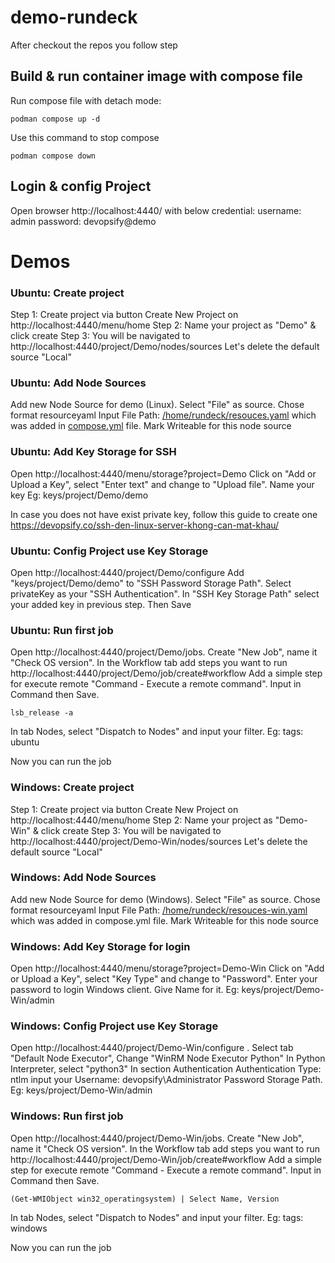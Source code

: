 # demo-rundeck

After checkout the repos you follow step

## Build & run container image with compose file
Run compose file with detach mode:
```
podman compose up -d
```

Use this command to stop compose
```
podman compose down
```

## Login & config Project
Open browser http://localhost:4440/ with below credential:
username: admin
password: devopsify@demo

# Demos

### Ubuntu: Create project
Step 1: Create project via button Create New Project on http://localhost:4440/menu/home
Step 2: Name your project as "Demo" & click create
Step 3: You will be navigated to http://localhost:4440/project/Demo/nodes/sources
Let's delete the default source "Local"

### Ubuntu: Add Node Sources
Add new Node Source for demo (Linux). Select "File" as source. Chose format resourceyaml
Input File Path: [/home/rundeck/resouces.yaml](resouces.yaml) which was added in [compose.yml](compose.yml) file. Mark Writeable for this node source

### Ubuntu: Add Key Storage for SSH
Open http://localhost:4440/menu/storage?project=Demo
Click on "Add or Upload a Key", select "Enter text" and change to "Upload file". Name your key Eg: keys/project/Demo/demo

In case you does not have exist private key, follow this guide to create one https://devopsify.co/ssh-den-linux-server-khong-can-mat-khau/

### Ubuntu: Config Project use Key Storage
Open http://localhost:4440/project/Demo/configure
Add "keys/project/Demo/demo" to "SSH Password Storage Path". Select privateKey as your "SSH Authentication". In "SSH Key Storage Path" select your added key in previous step. Then Save

### Ubuntu: Run first job
Open http://localhost:4440/project/Demo/jobs. Create "New Job", name it "Check OS version".
In the Workflow tab add steps you want to run http://localhost:4440/project/Demo/job/create#workflow
Add a simple step for execute remote "Command - Execute a remote command". Input in Command then Save.
```
lsb_release -a
```
In tab Nodes, select "Dispatch to Nodes" and input your filter. Eg: tags: ubuntu

Now you can run the job

### Windows: Create project
Step 1: Create project via button Create New Project on http://localhost:4440/menu/home
Step 2: Name your project as "Demo-Win" & click create
Step 3: You will be navigated to http://localhost:4440/project/Demo-Win/nodes/sources
Let's delete the default source "Local"

### Windows: Add Node Sources
Add new Node Source for demo (Windows). Select "File" as source. Chose format resourceyaml
Input File Path: [/home/rundeck/resouces-win.yaml](resouces-win.yaml) which was added in compose.yml file. Mark Writeable for this node source

### Windows: Add Key Storage for login
Open http://localhost:4440/menu/storage?project=Demo-Win
Click on "Add or Upload a Key", select "Key Type" and change to "Password". Enter your password to login Windows client.
Give Name for it. Eg: keys/project/Demo-Win/admin

### Windows: Config Project use Key Storage
Open http://localhost:4440/project/Demo-Win/configure . Select tab "Default Node Executor", Change "WinRM Node Executor Python"
In Python Interpreter, select "python3"
In section Authentication
Authentication Type: ntlm
input your Username: devopsify\Administrator
Password Storage Path. Eg: keys/project/Demo-Win/admin

### Windows: Run first job
Open http://localhost:4440/project/Demo-Win/jobs. Create "New Job", name it "Check OS version".
In the Workflow tab add steps you want to run http://localhost:4440/project/Demo-Win/job/create#workflow
Add a simple step for execute remote "Command - Execute a remote command". Input in Command then Save.
```
(Get-WMIObject win32_operatingsystem) | Select Name, Version
```
In tab Nodes, select "Dispatch to Nodes" and input your filter. Eg: tags: windows

Now you can run the job